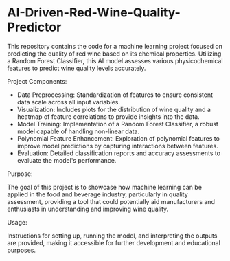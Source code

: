 # AI-Driven-Red-Wine-Quality-Predictor
This repository contains the code for a machine learning project focused on predicting the quality of red wine based on its chemical properties. Utilizing a Random Forest Classifier, this AI model assesses various physicochemical features to predict wine quality levels accurately.

Project Components:

- Data Preprocessing: Standardization of features to ensure consistent data scale across all input variables.
- Visualization: Includes plots for the distribution of wine quality and a heatmap of feature correlations to provide insights into the data.
- Model Training: Implementation of a Random Forest Classifier, a robust model capable of handling non-linear data.
- Polynomial Feature Enhancement: Exploration of polynomial features to improve model predictions by capturing interactions between features.
- Evaluation: Detailed classification reports and accuracy assessments to evaluate the model's performance.

Purpose:

The goal of this project is to showcase how machine learning can be applied in the food and beverage industry, particularly in quality assessment, providing a tool that could potentially aid manufacturers and enthusiasts in understanding and improving wine quality.

Usage:

Instructions for setting up, running the model, and interpreting the outputs are provided, making it accessible for further development and educational purposes.
